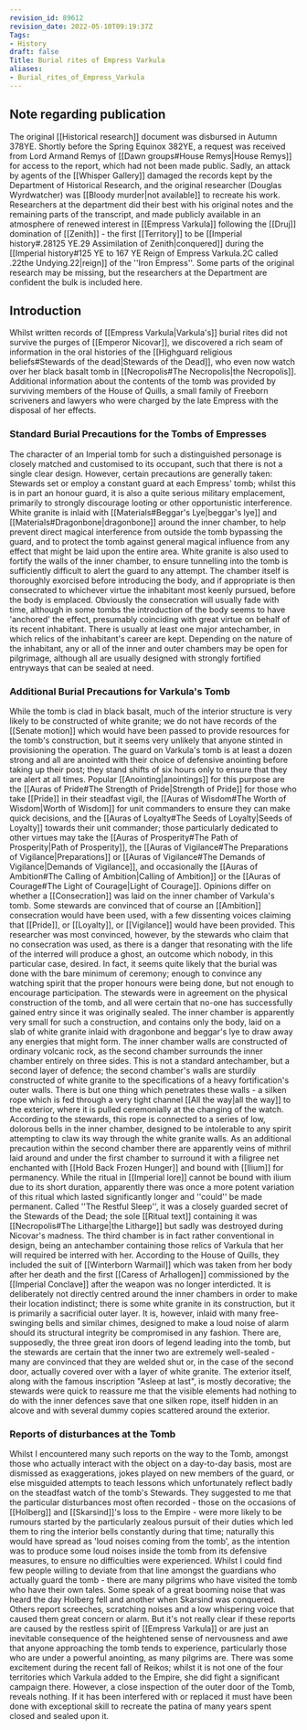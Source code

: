 ```yaml
---
revision_id: 89612
revision_date: 2022-05-10T09:19:37Z
Tags:
- History
draft: false
Title: Burial rites of Empress Varkula
aliases:
- Burial_rites_of_Empress_Varkula
---
```

## Note regarding publication
The original [[Historical research]] document was disbursed in Autumn 378YE. Shortly before the Spring Equinox 382YE, a request was received from Lord Armand Remys of [[Dawn groups#House Remys|House Remys]] for access to the report, which had not been made public. Sadly, an attack by agents of the [[Whisper Gallery]] damaged the records kept by the Department of Historical Research, and the original researcher (Douglas Wyrdwatcher) was [[Bloody murder|not available]] to recreate his work.
Researchers at the department did their best with his original notes and the remaining parts of the transcript, and made publicly available in an atmosphere of renewed interest in [[Empress Varkula]] following the [[Druj]] domination of [[Zenith]] - the first [[Territory]] to be [[Imperial history#.28125 YE.29 Assimilation of Zenith|conquered]] during the [[Imperial history#125 YE to 167 YE Reign of Empress Varkula.2C called .22the Undying.22|reign]] of the ''Iron Empress''. Some parts of the original research may be missing, but the researchers at the Department are confident the bulk is included here.
## Introduction
Whilst written records of [[Empress Varkula|Varkula's]] burial rites did not survive the purges of [[Emperor Nicovar]], we discovered a rich seam of information in the oral histories of the [[Highguard religious beliefs#Stewards of the dead|Stewards of the Dead]], who even now watch over her black basalt tomb in [[Necropolis#The Necropolis|the Necropolis]]. Additional information about the contents of the tomb was provided by surviving members of the House of Quills, a small family of Freeborn scriveners and lawyers who were charged by the late Empress with the disposal of her effects.
### Standard Burial Precautions for the Tombs of Empresses
The character of an Imperial tomb for such a distinguished personage is closely matched and customised to its occupant, such that there is not a single clear design. However, certain precautions are generally taken:
Stewards set or employ a constant guard at each Empress' tomb; whilst this is in part an honour guard, it is also a quite serious military emplacement, primarily to strongly discourage looting or other opportunistic interference.
White granite is inlaid with [[Materials#Beggar's Lye|beggar's lye]] and [[Materials#Dragonbone|dragonbone]] around the inner chamber, to help prevent direct magical interference from outside the tomb bypassing the guard, and to protect the tomb against general magical influence from any effect that might be laid upon the entire area.
White granite is also used to fortify the walls of the inner chamber, to ensure tunnelling into the tomb is sufficiently difficult to alert the guard to any attempt.
The chamber itself is thoroughly exorcised before introducing the body, and if appropriate is then consecrated to whichever virtue the inhabitant most keenly pursued, before the body is emplaced. Obviously the consecration will usually fade with time, although in some tombs the introduction of the body seems to have 'anchored' the effect, presumably coinciding with great virtue on behalf of its recent inhabitant.
There is usually at least one major antechamber, in which relics of the inhabitant's career are kept.
Depending on the nature of the inhabitant, any or all of the inner and outer chambers may be open for pilgrimage, although all are usually designed with strongly fortified entryways that can be sealed at need.
### Additional Burial Precautions for Varkula's Tomb
While the tomb is clad in black basalt, much of the interior structure is very likely to be constructed of white granite; we do not have records of the [[Senate motion]] which would have been passed to provide resources for the tomb's construction, but it seems very unlikely that anyone stinted in provisioning the operation.
The guard on Varkula's tomb is at least a dozen strong and all are anointed with their choice of defensive anointing before taking up their post; they stand shifts of six hours only to ensure that they are alert at all times. 
Popular [[Anointing|anointings]] for this purpose are the [[Auras of Pride#The Strength of Pride|Strength of Pride]] for those who take [[Pride]] in their steadfast vigil, the [[Auras of Wisdom#The Worth of Wisdom|Worth of Wisdom]] for unit commanders to ensure they can make quick decisions, and the [[Auras of Loyalty#The Seeds of Loyalty|Seeds of Loyalty]] towards their unit commander; those particularly dedicated to other virtues may take the [[Auras of Prosperity#The Path of Prosperity|Path of Prosperity]], the [[Auras of Vigilance#The Preparations of Vigilance|Preparations]] or [[Auras of Vigilance#The Demands of Vigilance|Demands of Vigilance]], and occasionally the [[Auras of Ambition#The Calling of Ambition|Calling of Ambition]] or the [[Auras of Courage#The Light of Courage|Light of Courage]].
Opinions differ on whether a [[Consecration]] was laid on the inner chamber of Varkula's tomb. Some stewards are convinced that of course an [[Ambition]] consecration would have been used, with a few dissenting voices claiming that [[Pride]], or [[Loyalty]], or [[Vigilance]] would have been provided. 
This researcher was most convinced, however, by the stewards who claim that no consecration was used, as there is a danger that resonating with the life of the interred will produce a ghost, an outcome which nobody, in this particular case, desired. In fact, it seems quite likely that the burial was done with the bare minimum of ceremony; enough to convince any watching spirit that the proper honours were being done, but not enough to encourage participation.
The stewards were in agreement on the physical construction of the tomb, and all were certain that no-one has successfully gained entry since it was originally sealed. The inner chamber is apparently very small for such a construction, and contains only the body, laid on a slab of white granite inlaid with dragonbone and beggar's lye to draw away any energies that might form. 
The inner chamber walls are constructed of ordinary volcanic rock, as the second chamber surrounds the inner chamber entirely on three sides. This is not a standard antechamber, but a second layer of defence; the second chamber's walls are sturdily constructed of white granite to the specifications of a heavy fortification's outer walls. There is but one thing which penetrates these walls - a silken rope which is fed through a very tight channel [[All the way|all the way]] to the exterior, where it is pulled ceremonially at the changing of the watch. 
According to the stewards, this rope is connected to a series of low, dolorous bells in the inner chamber, designed to be intolerable to any spirit attempting to claw its way through the white granite walls.
As an additional precaution within the second chamber there are apparently veins of mithril laid around and under the first chamber to surround it with a filigree net enchanted with [[Hold Back Frozen Hunger]] and bound with [[Ilium]] for permanency. While the ritual in [[Imperial lore]] cannot be bound with ilium due to its short duration, apparently there was once a more potent variation of this ritual which lasted significantly longer and ''could'' be made permanent. Called ''The Restful Sleep'', it was a closely guarded secret of the Stewards of the Dead; the sole [[Ritual text]] containing it was [[Necropolis#The Litharge|the Litharge]] but sadly was destroyed during Nicovar's madness. 
The third chamber is in fact rather conventional in design, being an antechamber containing those relics of Varkula that her will required be interred with her. According to the House of Quills, they included the suit of [[Winterborn Warmail]] which was taken from her body after her death and the first [[Caress of Arhallogen]] commissioned by the [[Imperial Conclave]] after the weapon was no longer interdicted. 
It is deliberately not directly centred around the inner chambers in order to make their location indistinct; there is some white granite in its construction, but it is primarily a sacrificial outer layer. It is, however, inlaid with many free-swinging bells and similar chimes, designed to make a loud noise of alarm should its structural integrity be compromised in any fashion.
There are, supposedly, the three great iron doors of legend leading into the tomb, but the stewards are certain that the inner two are extremely well-sealed - many are convinced that they are welded shut or, in the case of the second door, actually covered over with a layer of white granite.
The exterior itself, along with the famous inscription "Asleep at last", is mostly decorative; the stewards were quick to reassure me that the visible elements had nothing to do with the inner defences save that one silken rope, itself hidden in an alcove and with several dummy copies scattered around the exterior.
### Reports of disturbances at the Tomb
Whilst I encountered many such reports on the way to the Tomb, amongst those who actually interact with the object on a day-to-day basis, most are dismissed as exaggerations, jokes played on new members of the guard, or else misguided attempts to teach lessons which unfortunately reflect badly on the steadfast watch of the tomb's Stewards. 
They suggested to me that the particular disturbances most often recorded - those on the occasions of [[Holberg]] and [[Skarsind]]'s loss to the Empire - were more likely to be rumours started by the particularly zealous pursuit of their duties which led them to ring the interior bells constantly during that time; naturally this would have spread as 'loud noises coming from the tomb', as the intention was to produce some loud noises inside the tomb from its defensive measures, to ensure no difficulties were experienced.
Whilst I could find few people willing to deviate from that line amongst the guardians who actually guard the tomb - there are many pilgrims who have visited the tomb who have their own tales. Some speak of a great booming noise that was heard the day Holberg fell and another when Skarsind was conquered. Others report screeches, scratching noises and a low whispering voice that caused them great concern or alarm. But it's not really clear if these reports are caused by the restless spirit of [[Empress Varkula]] or are just an inevitable consequence of the heightened sense of nervousness and awe that anyone approaching the tomb tends to experience, particularly those who are under a powerful anointing, as many pilgrims are.
There was some excitement during the recent fall of Reikos; whilst it is not one of the four territories which Varkula added to the Empire, she did fight a significant campaign there. However, a close inspection of the outer door of the Tomb, reveals nothing. If it has been interfered with or replaced it must have been done with exceptional skill to recreate the patina of many years spent closed and sealed upon it.